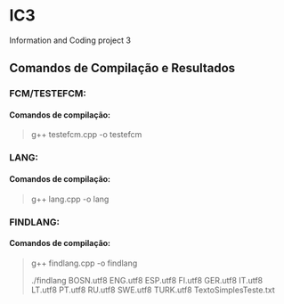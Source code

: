 # IC3
Information and Coding project 3

## Comandos de Compilação e Resultados


### FCM/TESTEFCM:
#### Comandos de compilação:
> g++ testefcm.cpp -o testefcm

### LANG:
#### Comandos de compilação:
> g++ lang.cpp -o lang

### FINDLANG:
#### Comandos de compilação:
> g++ findlang.cpp -o findlang
> 
> ./findlang BOSN.utf8 ENG.utf8 ESP.utf8 FI.utf8 GER.utf8 IT.utf8 LT.utf8 PT.utf8 RU.utf8 SWE.utf8 TURK.utf8 TextoSimplesTeste.txt 
